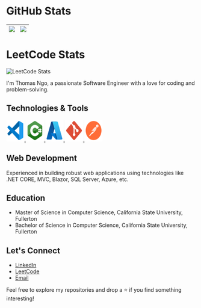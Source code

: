 <!-- [![My GitHub Stats](https://github-readme-stats.vercel.app/api/?username=tngo0508&theme=default&show_icons=true&count_private=true&hide_border=true&locale=en)]()
[![My GitHub Language Stats](https://github-readme-stats.vercel.app/api/top-langs/?username=tngo0508&langs_count=5&theme=default&hide_border=true&layout=compact&locale=en)]() -->

# GitHub Stats
| <img align="left" src="https://github-readme-stats.vercel.app/api/?username=tngo0508&theme=default&rank_icon=github&count_private=true&hide_border=true&locale=en" /> | <img align="right" src="https://github-readme-stats.vercel.app/api/top-langs/?username=tngo0508&langs_count=9&theme=default&hide_border=true&layout=compact&locale=en" /> |
|--|--|

# LeetCode Stats
<!-- [![tngo0508's LeetCode stats](https://leetcode-stats-six.vercel.app/?username=tngo0508)](https://github.com/tngo0508/leetcode-stats) -->

![LeetCode Stats](https://leetcard.jacoblin.cool/tngo0508?theme=dark&font=Noto%20Serif&ext=heatmap)

I'm Thomas Ngo, a passionate Software Engineer with a love for coding and problem-solving.

## Technologies & Tools
<p align="left">
  <a href="https://code.visualstudio.com/" target="_blank" rel="noreferrer">
    <img
      src="https://raw.githubusercontent.com/vscode-icons/vscode-icons/master/icons/file_type_vscode.svg"
      alt="vscode"
      width="48"
      height="58"
    />
  </a>
  <a href="https://learn.microsoft.com/en-us/dotnet/csharp/" target="_blank" rel="noreferrer">
    <img
      src="https://raw.githubusercontent.com/vscode-icons/vscode-icons/master/icons/file_type_csharp2.svg"
      alt="csharp"
      width="48"
      height="58"
    />
  </a>
  <a href="https://azure.microsoft.com/en-us/" target="_blank" rel="noreferrer">
    <img
      src="https://raw.githubusercontent.com/vscode-icons/vscode-icons/master/icons/file_type_azure.svg"
      alt="azure"
      width="48"
      height="58"
    />
  </a>
  <a href="https://git-scm.com/" target="_blank" rel="noreferrer">
    <img
      src="https://raw.githubusercontent.com/vscode-icons/vscode-icons/master/icons/file_type_git.svg"
      alt="git"
      width="48"
      height="58"
    />
  </a>
  <a href="https://www.postman.com/" target="_blank" rel="noreferrer">
    <img
      src="https://raw.githubusercontent.com/vscode-icons/vscode-icons/master/icons/file_type_postman.svg"
      alt="postman"
      width="48"
      height="58"
    />
  </a>
</p>


## Web Development
Experienced in building robust web applications using technologies like .NET CORE, MVC, Blazor, SQL Server, Azure, etc.

## Education
- Master of Science in Computer Science, California State University, Fullerton
- Bachelor of Science in Computer Science, California State University, Fullerton

## Let's Connect
- [LinkedIn](https://www.linkedin.com/in/thomasngo19/)
- [LeetCode](https://leetcode.com/tngo0508/)
- [Email](mailto:tngo0508l@gmail.com)

Feel free to explore my repositories and drop a ⭐ if you find something interesting!

